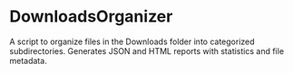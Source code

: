 # DownloadsOrganizer
A script to organize files in the Downloads folder into categorized subdirectories. Generates JSON and HTML reports with statistics and file metadata.
